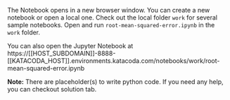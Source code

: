 The Notebook opens in a new browser window. You can create a new notebook or open a local one. Check out the local folder `work` for several sample notebooks. Open and run `root-mean-squared-error.ipynb` in the `work` folder.

You can also open the Jupyter Notebook at https://[[HOST_SUBDOMAIN]]-8888-[[KATACODA_HOST]].environments.katacoda.com/notebooks/work/root-mean-squared-error.ipynb

**Note:**
There are placeholder(s) to write python code. If you need any help, you can checkout solution tab.